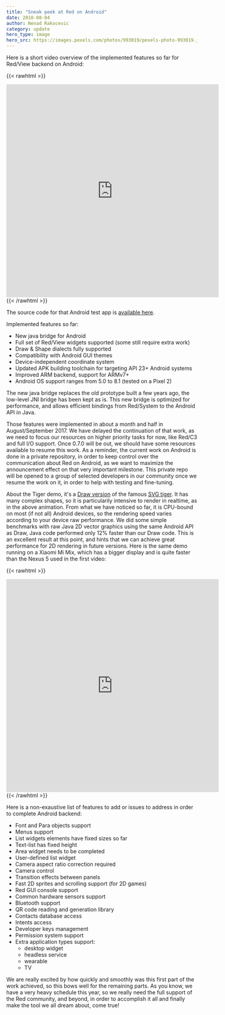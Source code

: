 ```yaml
---
title: "Sneak peek at Red on Android"
date: 2018-08-04
author: Nenad Rakocevic 
category: update
hero_type: image
hero_src: https://images.pexels.com/photos/993019/pexels-photo-993019.jpeg?auto=compress&cs=tinysrgb&h=650&w=940
---
```


Here is a short video overview of the implemented features so far for Red/View backend on Android:

{{< rawhtml >}}
<iframe width="560" height="560" src="https://www.youtube.com/embed/XrGu-UTTPiM" title="YouTube video player" frameborder="0" allow="accelerometer; autoplay; clipboard-write; encrypted-media; gyroscope; picture-in-picture" allowfullscreen></iframe>
{{< /rawhtml >}}

The source code for that Android test app is [available here](https://gist.github.com/dockimbel/bf833e5a737f0efe4bfe07a26a528ec4).

Implemented features so far:

* New java bridge for Android
* Full set of Red/View widgets supported (some still require extra work)
* Draw & Shape dialects fully supported
* Compatibility with Android GUI themes
* Device-independent coordinate system
* Updated APK building toolchain for targeting API 23+ Android systems
* Improved ARM backend, support for ARMv7+
* Android OS support ranges from 5.0 to 8.1 (tested on a Pixel 2)


The new java bridge replaces the old prototype built a few years ago, the low-level JNI bridge has been kept as is. This new bridge is optimized for performance, and allows efficient bindings from Red/System to the Android API in Java.

Those features were implemented in about a month and half in August/September 2017. We have delayed the continuation of that work, as we need to focus our resources on higher priority tasks for now, like Red/C3 and full I/O support. Once 0.7.0 will be out, we should have some resources available to resume this work. As a reminder, the current work on Android is done in a private repository, in order to keep control over the communication about Red on Android, as we want to maximize the announcement effect on that very important milestone. This private repo will be opened to a group of selected developers in our community once we resume the work on it, in order to help with testing and fine-tuning.

About the Tiger demo, it's a [Draw version](https://gist.github.com/dockimbel/85bb0794fde6673498816b81fa587b0e) of the famous [SVG tiger](https://commons.wikimedia.org/wiki/File:Ghostscript_Tiger.svg). It has many complex shapes, so it is particularily intensive to render in realtime, as in the above animation. From what we have noticed so far, it is CPU-bound on most (if not all) Android devices, so the rendering speed varies according to your device raw performance. We did some simple benchmarks with raw Java 2D vector graphics using the same Android API as Draw, Java code performed only 12% faster than our Draw code. This is an excellent result at this point, and hints that we can achieve great performance for 2D rendering in future versions. Here is the same demo running on a Xiaomi Mi Mix, which has a bigger display and is quite faster than the Nexus 5 used in the first video:

{{< rawhtml >}}
<iframe width="560" height="560" src="https://www.youtube.com/embed/7vuYaDz8S8M" title="YouTube video player" frameborder="0" allow="accelerometer; autoplay; clipboard-write; encrypted-media; gyroscope; picture-in-picture" allowfullscreen></iframe>
{{< /rawhtml >}}

Here is a non-exaustive list of features to add or issues to address in order to complete Android backend:

* Font and Para objects support
* Menus support
* List widgets elements have fixed sizes so far
* Text-list has fixed height
* Area widget needs to be completed
* User-defined list widget
* Camera aspect ratio correction required
* Camera control
* Transition effects between panels
* Fast 2D sprites and scrolling support (for 2D games)
* Red GUI console support
* Common hardware sensors support
* Bluetooth support
* QR code reading and generation library
* Contacts database access
* Intents access
* Developer keys management
* Permission system support
* Extra application types support:
    * desktop widget
    * headless service
    * wearable
    * TV


We are really excited by how quickly and smoothly was this first part of the work achieved, so this bows well for the remaining parts. As you know, we have a very heavy schedule this year, so we really need the full support of the Red community, and beyond, in order to accomplish it all and finally make the tool we all dream about, come true!
